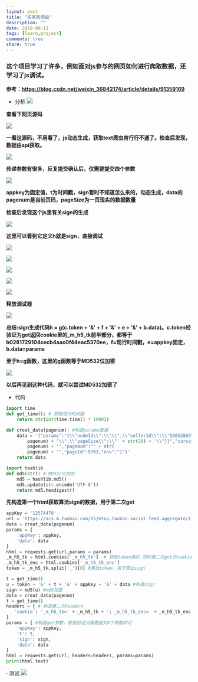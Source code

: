 ```yaml
---
layout: post
title: "买家秀爬虫"
description: ""
date: 2019-08-11
tags: [learn,project]
comments: true
share: true
---
```



### 这个项目学习了许多，例如面对js参与的网页如何进行爬取数据，还学习了js调试。

**参考：https://blog.csdn.net/weixin_36842174/article/details/91359169**


- 分析
![](https://gitee.com/hkslover/blog_img/raw/master/2019-08-11_194904.png)

**查看下网页源码**

![](https://gitee.com/hkslover/blog_img/raw/master/2019-08-11_194936.png)

**一看这源码，不用看了，js动态生成，获取text爬虫肯行行不通了。检查后发现，数据由api获取。**

![](https://gitee.com/hkslover/blog_img/raw/master/2019-08-11_195009.png)

**传递参数有很多，反复提交确认后，仅需要提交四个参数**

![](https://gitee.com/hkslover/blog_img/raw/master/2019-08-11_195058.png)

**appkey为固定值，t为时间戳，sign暂时不知道怎么来的，动态生成，data的pagenum是当前页码，pageSize为一页现实的数据数量**

**检查后发现这个js里有关sign的生成**

![](https://gitee.com/hkslover/blog_img/raw/master/2019-08-11_195546.png)

**这里可以看到它定义h就是sign，直接调试**

![](https://gitee.com/hkslover/blog_img/raw/master/2019-08-11_200135.png)

![](https://gitee.com/hkslover/blog_img/raw/master/2019-08-11_200347.png)

![](https://gitee.com/hkslover/blog_img/raw/master/2019-08-11_200359.png)

![](https://gitee.com/hkslover/blog_img/raw/master/2019-08-11_200413.png)

![](https://gitee.com/hkslover/blog_img/raw/master/2019-08-11_200436.png)

**释放调试器**

![](https://gitee.com/hkslover/blog_img/raw/master/2019-08-11_201339.png)

**总结:sign生成代码h = g(c.token + '&' + f + '&' + e + '&' + b.data)。c.token经验证为get返回cookie里的_m_h5_tk前半部分，都等于b0281729104cecb4aac0f44eac5370ee，f=现行时间戳，e=appkey固定，b.data=params**

**至于h=g函数，这里的g函数等于MD532位加密**

![](https://gitee.com/hkslover/blog_img/raw/master/2019-08-11_201129.png)

**以后再见到这种代码，就可以尝试MD532加密了**

- 代码

```python
import time
def get_time(): # 获取现行时间戳
    return str(int(time.time() * 1000))
```

```python
def creat_data(pagenum): #构造params数据
    data = '{"params":"{\\"nodeId\\":\\"\\",\\"sellerId\\":\\"50852803\\",\\"pagination\\":{\\"direction\\":\\"1\\",\\"hasMore\\":\\"true\\",\\"pageNum\\":\\"' + str(
        pagenum) + '\\",\\"pageSize\\":\\"' + str(20) + '\\"}}","cursor":"' + str(
        pagenum) + '","pageNum":"' + str(
        pagenum) + '","pageId":5703,"env":"1"}'
    return data
```

```python
import hashlib
def md5(str): # MD532位加密
    md5 = hashlib.md5()
    md5.update(str.encode('UTF-8'))
    return md5.hexdigest()
```
**先构造第一个html获取算法sign的数据，用于第二次get**

```python
appKey = '12574478'
url = 'https://acs.m.taobao.com/h5/mtop.taobao.social.feed.aggregate/1.0/'
data = creat_data(pagenum)
params = {
    'appKey': appKey,
    'data': data
}
html = requests.get(url,params = params)
_m_h5_tk = html.cookies['_m_h5_tk']  # 获取token用的 同时第二次get的cookie需要_m_h5_tk和_m_h5_tk_enc，应该同时取出
_m_h5_tk_enc = html.cookies['_m_h5_tk_enc']
token = _m_h5_tk.split('_')[0] #算出token，用于算出sign
```

```python
t = get_time()
u = token + '&' + t + '&' + appKey + '&' + data #构造sign
sign = md5(u) #md5加密
data = creat_data(pagenum)
t = get_time()
headers = { # 构造第二次headers
   'cookie': '_m_h5_tk=' + _m_h5_tk + '; _m_h5_tk_enc=' + _m_h5_tk_enc,
}
params = { #构造get参数，前面验证只需要提交4个参数即可
    'appKey': appKey,
    't': t,
    'sign': sign,
    'data': data
}
html = requests.get(url, headers=headers, params=params)
print(html.text)
```
· 测试
![](https://gitee.com/hkslover/blog_img/raw/master/2019-08-11_202705.png)
